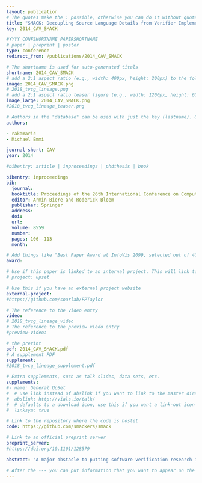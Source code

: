 ```yaml
---
layout: publication
# The quotes make the : possible, otherwise you can do it without quotes
title: "SMACK: Decoupling Source Language Details from Verifier Implementations"
key: 2014_CAV_SMACK

#YYYY_CONFSHORTNAME_PAPERSHORTNAME
# paper | preprint | poster
type: conference
redirect_from: /publications/2014_CAV_SMACK

# The shortname is used for auto-generated titels
shortname: 2014_CAV_SMACK
# add a 2:1 aspect ratio (e.g., width: 400px, height: 200px) to the folder /assets/images/papers/
image: 2014_CAV_SMACK.png
# 2018_tvcg_lineage.png
# add a 2:1 aspect ratio teaser figure (e.g., width: 1200px, height: 600px) to the folder /assets/images/papers/
image_large: 2014_CAV_SMACK.png
#2018_tvcg_lineage_teaser.png

# Authors in the "database" can be used with just the key (lastname). Others can be written properly.
authors:

- rakamaric
- Michael Emmi

journal-short: CAV
year: 2014

#bibentry: article | inproceedings | phdthesis | book

bibentry: inproceedings
bib:
  journal:
  booktitle: Proceedings of the 26th International Conference on Computer Aided Verification (CAV)
  editor: Armin Biere and Roderick Bloem
  publisher: Springer
  address: 
  doi:
  url: 
  volume: 8559
  number: 
  pages: 106--113
  month: 

# Add things like "Best Paper Award at InfoVis 2099, selected out of 4000 submissions"
award:

# Use if this paper is linked to an internal project. This will link to the project site
# project: upset

# Use this if you have an external project website
external-project: 
#https://github.com/soarlab/FPTaylor

# The reference to the video entry
video:
# 2018_tvcg_lineage_video
# The reference to the preview viedo entry
#preview-video:

# the prerint
pdf: 2014_CAV_SMACK.pdf
# A supplement PDF
supplement: 
#2018_tvcg_lineage_supplement.pdf

# Extra supplements, such as talk slides, data sets, etc.
supplements:
#- name: General UpSet
#  # use link instead of abslink if you want to link to the master directory
#  abslink: http://vials.io/talk/
#  # defaults to a download icon, use this if you want a link-out icon
#  linksym: true

# Link to the repository where the code is hostet
code: https://github.com/smackers/smack

# Link to an official preprint server
preprint_server: 
#https://doi.org/10.1101/128579

abstract: "A major obstacle to putting software verification research into practice is the high cost of developing the infrastructure enabling the application of verification algorithms to actual production code, in all of its complexity. Handling an entire programming language is a huge endeavor that few researchers are willing to undertake; even fewer could invest the effort to implement a verification algorithm for many source languages. To decouple the implementations of verification algorithms from the details of source languages, and enable rapid prototyping on production code, we have developed SMACK. At its core, SMACK is a translator from the LLVM intermediate representation (IR) into the Boogie intermediate verification language (IVL). Sourcing LLVM exploits an increasing number of compiler front ends, optimizations, and analyses. Targeting Boogie exploits a canonical platform which simplifies the implementation of algorithms for verification, model checking, and abstract interpretation. Our initial experience in verifying C-language programs is encouraging: SMACK is competitive in SV-COMP benchmarks, is able to translate large programs (100 KLOC), and is being used in several verification research prototypes."

# After the --- you can put information that you want to appear on the website using markdown formatting or HTML. A good example are acknowledgements, extra references, an erratum, etc.
---
```

